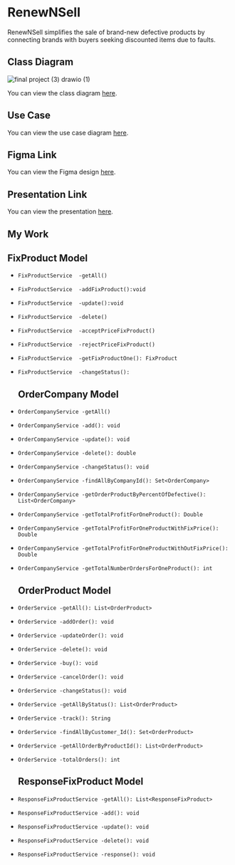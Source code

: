 # RenewNSell

RenewNSell simplifies the sale of brand-new defective products by connecting brands with buyers seeking discounted items due to faults.

## Class Diagram
![final project (3) drawio (1)](https://github.com/mmyh147/RenewNSell/assets/61750916/74e21d67-9b27-47cf-8486-78bdd1fc397a)

You can view the class diagram [here](https://drive.google.com/file/d/1adlykwsfluoi3I7ytIo0cnQk8RGOMHAK/view?usp=drivesdk).

## Use Case



You can view the use case diagram [here](link_to_use_case).

## Figma Link

You can view the Figma design [here](https://www.figma.com/file/UCHM3h9HjDvOea3peiIJvg/Untitled?type=design&mode=design&t=kRawrEPgMJYnhvna-0).

## Presentation Link

You can view the presentation [here](https://www.canva.com/design/DAGEipSxZN0/646HXCCE4gTsssZVUNkWrw/edit?utm_content=DAGEipSxZN0&utm_campaign=designshare&utm_medium=link2&utm_source=sharebutton).

## My Work

  ## FixProduct Model
  
- `FixProductService  -getAll()`
- `FixProductService  -addFixProduct():void`
- `FixProductService  -update():void`
- `FixProductService  -delete()`

- `FixProductService  -acceptPriceFixProduct()`
- `FixProductService  -rejectPriceFixProduct()`
- `FixProductService  -getFixProductOne(): FixProduct`
- `FixProductService  -changeStatus():`

  
  ## OrderCompany Model
  
- `OrderCompanyService -getAll()`
- `OrderCompanyService -add(): void`
- `OrderCompanyService -update(): void`
- `OrderCompanyService -delete(): double`
  
- `OrderCompanyService -changeStatus(): void`
- `OrderCompanyService -findAllByCompanyId(): Set<OrderCompany>`
- `OrderCompanyService -getOrderProductByPercentOfDefective(): List<OrderCompany>`
- `OrderCompanyService -getTotalProfitForOneProduct(): Double`
- `OrderCompanyService -getTotalProfitForOneProductWithFixPrice(): Double`
- `OrderCompanyService -getTotalProfitForOneProductWithOutFixPrice(): Double`
- `OrderCompanyService -getTotalNumberOrdersForOneProduct(): int`
  

  ## OrderProduct Model
  
- `OrderService -getAll(): List<OrderProduct>`
- `OrderService -addOrder(): void`
- `OrderService -updateOrder(): void`
- `OrderService -delete(): void`
  
- `OrderService -buy(): void`
- `OrderService -cancelOrder(): void`
- `OrderService -changeStatus(): void`
- `OrderService -getAllByStatus(): List<OrderProduct>`
- `OrderService -track(): String`
- `OrderService -findAllByCustomer_Id(): Set<OrderProduct>`
- `OrderService -getAllOrderByProductId(): List<OrderProduct>`
- `OrderService -totalOrders(): int`

    ## ResponseFixProduct Model
  
- `ResponseFixProductService -getAll(): List<ResponseFixProduct>`
- `ResponseFixProductService -add(): void`
- `ResponseFixProductService -update(): void`
- `ResponseFixProductService -delete(): void`
- `ResponseFixProductService -response(): void`


